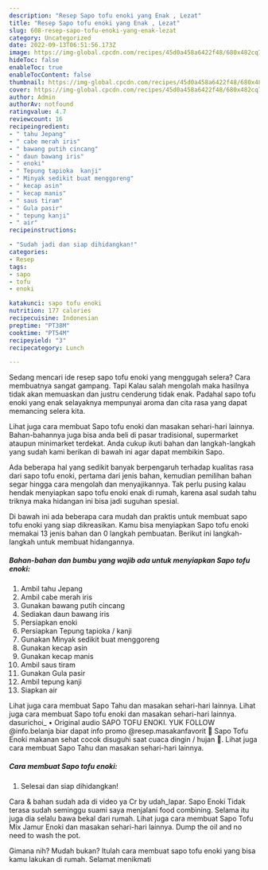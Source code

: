 ```yaml
---
description: "Resep Sapo tofu enoki yang Enak , Lezat"
title: "Resep Sapo tofu enoki yang Enak , Lezat"
slug: 608-resep-sapo-tofu-enoki-yang-enak-lezat
category: Uncategorized
date: 2022-09-13T06:51:56.173Z
image: https://img-global.cpcdn.com/recipes/45d0a458a6422f48/680x482cq70/sapo-tofu-enoki-foto-resep-utama.jpg
hideToc: false
enableToc: true
enableTocContent: false
thumbnail: https://img-global.cpcdn.com/recipes/45d0a458a6422f48/680x482cq70/sapo-tofu-enoki-foto-resep-utama.jpg
cover: https://img-global.cpcdn.com/recipes/45d0a458a6422f48/680x482cq70/sapo-tofu-enoki-foto-resep-utama.jpg
author: Admin
authorAv: notfound
ratingvalue: 4.7
reviewcount: 16
recipeingredient:
- " tahu Jepang"
- " cabe merah iris"
- " bawang putih cincang"
- " daun bawang iris"
- " enoki"
- " Tepung tapioka  kanji"
- " Minyak sedikit buat menggoreng"
- " kecap asin"
- " kecap manis"
- " saus tiram"
- " Gula pasir"
- " tepung kanji"
- " air"
recipeinstructions:

- "Sudah jadi dan siap dihidangkan!"
categories:
- Resep
tags:
- sapo
- tofu
- enoki

katakunci: sapo tofu enoki 
nutrition: 177 calories
recipecuisine: Indonesian
preptime: "PT38M"
cooktime: "PT54M"
recipeyield: "3"
recipecategory: Lunch

---
```



Sedang mencari ide resep sapo tofu enoki yang menggugah selera? Cara membuatnya sangat gampang. Tapi Kalau salah mengolah maka hasilnya tidak akan memuaskan dan justru cenderung tidak enak. Padahal sapo tofu enoki yang enak selayaknya mempunyai aroma dan cita rasa yang dapat memancing selera kita.


Lihat juga cara membuat Sapo tofu enoki dan masakan sehari-hari lainnya. Bahan-bahannya juga bisa anda beli di pasar tradisional, supermarket ataupun minimarket terdekat. Anda cukup ikuti bahan dan langkah-langkah yang sudah kami berikan di bawah ini agar dapat membikin Sapo.

Ada beberapa hal yang sedikit banyak berpengaruh terhadap kualitas rasa dari sapo tofu enoki, pertama dari jenis bahan, kemudian pemilihan bahan segar hingga cara mengolah dan menyajikannya. Tak perlu pusing kalau hendak menyiapkan sapo tofu enoki enak di rumah, karena asal sudah tahu triknya maka hidangan ini bisa jadi suguhan spesial.


Di bawah ini ada beberapa cara mudah dan praktis untuk membuat sapo tofu enoki yang siap dikreasikan. Kamu bisa menyiapkan Sapo tofu enoki memakai 13 jenis bahan dan 0 langkah pembuatan. Berikut ini langkah-langkah untuk membuat hidangannya.

<!--inarticleads1-->

##### Bahan-bahan dan bumbu yang wajib ada untuk menyiapkan Sapo tofu enoki:

1. Ambil  tahu Jepang
1. Ambil  cabe merah iris
1. Gunakan  bawang putih cincang
1. Sediakan  daun bawang iris
1. Persiapkan  enoki
1. Persiapkan  Tepung tapioka / kanji
1. Gunakan  Minyak sedikit buat menggoreng
1. Gunakan  kecap asin
1. Gunakan  kecap manis
1. Ambil  saus tiram
1. Gunakan  Gula pasir
1. Ambil  tepung kanji
1. Siapkan  air


Lihat juga cara membuat Sapo Tahu dan masakan sehari-hari lainnya. Lihat juga cara membuat Sapo tofu enoki dan masakan sehari-hari lainnya. dasurichoi_ • Original audio SAPO TOFU ENOKI. YUK FOLLOW @info.belanja biar dapat info promo @resep.masakanfavorit 🍲 Sapo Tofu Enoki makanan sehat cocok disuguhi saat cuaca dingin / hujan 💖. Lihat juga cara membuat Sapo Tahu dan masakan sehari-hari lainnya. 

<!--inarticleads2-->

##### Cara membuat Sapo tofu enoki:


1. Selesai dan siap dihidangkan!

Cara &amp; bahan sudah ada di video ya Cr by udah_lapar. Sapo Enoki Tidak terasa sudah seminggu suami saya menjalani food combining. Selama itu juga dia selalu bawa bekal dari rumah. Lihat juga cara membuat Sapo Tofu Mix Jamur Enoki dan masakan sehari-hari lainnya. Dump the oil and no need to wash the pot. 

Gimana nih? Mudah bukan? Itulah cara membuat sapo tofu enoki yang bisa kamu lakukan di rumah. Selamat menikmati
